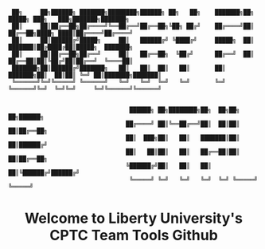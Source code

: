     ██╗     ██╗██████╗ ███████╗████████╗██████╗ ██╗   ██╗    ███████╗██╗      █████╗ ███╗   ███╗███████╗███████╗
     ██║     ██║██╔══██╗██╔════╝╚══██╔══╝██╔══██╗╚██╗ ██╔╝    ██╔════╝██║     ██╔══██╗████╗ ████║██╔════╝██╔════╝
     ██║     ██║██████╔╝█████╗     ██║   ██████╔╝ ╚████╔╝     █████╗  ██║     ███████║██╔████╔██║█████╗  ███████╗
     ██║     ██║██╔══██╗██╔══╝     ██║   ██╔══██╗  ╚██╔╝      ██╔══╝  ██║     ██╔══██║██║╚██╔╝██║██╔══╝  ╚════██║
     ███████╗██║██████╔╝███████╗   ██║   ██║  ██║   ██║       ██║     ███████╗██║  ██║██║ ╚═╝ ██║███████╗███████║
     ╚══════╝╚═╝╚═════╝ ╚══════╝   ╚═╝   ╚═╝  ╚═╝   ╚═╝       ╚═╝     ╚══════╝╚═╝  ╚═╝╚═╝     ╚═╝╚══════╝╚══════╝
                                                                                                            
                                                                                                           
                                      ██████╗ ██╗████████╗██╗  ██╗██╗   ██╗██████╗                               
                                     ██╔════╝ ██║╚══██╔══╝██║  ██║██║   ██║██╔══██╗                              
                                     ██║  ███╗██║   ██║   ███████║██║   ██║██████╔╝                              
                                     ██║   ██║██║   ██║   ██╔══██║██║   ██║██╔══██╗                              
                                     ╚██████╔╝██║   ██║   ██║  ██║╚██████╔╝██████╔╝                              
                                      ╚═════╝ ╚═╝   ╚═╝   ╚═╝  ╚═╝ ╚═════╝ ╚═════╝      
                                                
# <div align=center> Welcome to Liberty University's CPTC Team Tools Github </div>         

